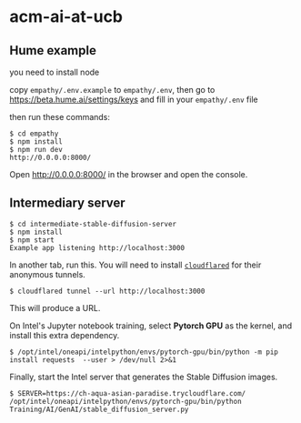 # acm-ai-at-ucb

## Hume example

you need to install node

copy `empathy/.env.example` to `empathy/.env`, then go to https://beta.hume.ai/settings/keys and fill in your `empathy/.env` file

then run these commands:

```shell
$ cd empathy
$ npm install
$ npm run dev
http://0.0.0.0:8000/
```

Open http://0.0.0.0:8000/ in the browser and open the console.

## Intermediary server

```shell
$ cd intermediate-stable-diffusion-server
$ npm install
$ npm start
Example app listening http://localhost:3000
```

In another tab, run this. You will need to install [`cloudflared`](https://developers.cloudflare.com/cloudflare-one/connections/connect-networks/do-more-with-tunnels/trycloudflare/) for their anonymous tunnels.

```shell
$ cloudflared tunnel --url http://localhost:3000
```

This will produce a URL.

On Intel's Jupyter notebook training, select **Pytorch GPU** as the kernel, and install this extra dependency.

```shell
$ /opt/intel/oneapi/intelpython/envs/pytorch-gpu/bin/python -m pip install requests  --user > /dev/null 2>&1
```

Finally, start the Intel server that generates the Stable Diffusion images.

```shell
$ SERVER=https://ch-aqua-asian-paradise.trycloudflare.com/ /opt/intel/oneapi/intelpython/envs/pytorch-gpu/bin/python Training/AI/GenAI/stable_diffusion_server.py
```
